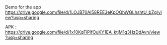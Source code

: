 Demo for the app 
https://drive.google.com/file/d/1LOJB70AI58REE3eKpOQhWGLhshtU_bZg/view?usp=sharing



APK :
https://drive.google.com/file/d/1x10KqFiPifOuKY1EA_ktjM1q3HzDdAvn/view?usp=sharing
